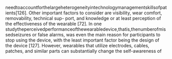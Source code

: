 needtoaccountforthelargeheterogeneityintechnologymanagementskillsofpatients[126].
Other important factors to consider are visibility, wear comfort, removability, technical sup-
port, and knowledge or at least perception of the effectiveness of the wearable [72]. In one
studytheperceivedperformanceofthewearabledevice,thatis,thenumberofmissedseizures
or false alarms, was even the main reason for participants to stop using the device, with the
least important factor being the design of the device [127]. However, wearables that utilize
electrodes, cables, patches, and similar parts can substantially change the self-awareness of